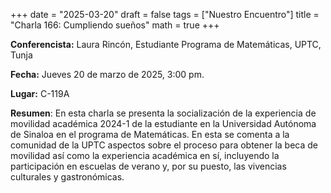 +++
date  = "2025-03-20"
draft = false
tags  = ["Nuestro Encuentro"]
title = "Charla 166: Cumpliendo sueños"
math  = true
+++

**Conferencista:** Laura Rincón, Estudiante Programa de Matemáticas, UPTC, Tunja

**Fecha:** Jueves 20 de marzo de 2025, 3:00 pm.

**Lugar:** C-119A

**Resumen**: En esta charla se presenta la socialización de la experiencia de movilidad académica 2024-1 de la estudiante en la Universidad Autónoma de Sinaloa en el programa de Matemáticas. En esta se comenta a la comunidad de la UPTC aspectos sobre el proceso para obtener la beca de movilidad así como la experiencia académica en sí, incluyendo la participación en escuelas de verano y, por su puesto, las vivencias culturales y gastronómicas.

